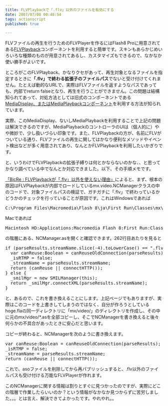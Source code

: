 ```yaml
---
title: FLVPlaybackで「.flv」以外のファイルを有効にする
date: 2007/07/08 00:48:54
tags: actionscript
published: true

---
```


<p>FLVファイルの再生を行うためのFLVPlayerを作るにはFlash8 Proに用意されてある<a href="http://livedocs.adobe.com/flash/8_jp/main/wwhelp/wwhimpl/common/html/wwhelp.htm?context=LiveDocs_Parts&file=00003476.html">FLVPlayback</a>コンポーネントを利用すると簡単です。スキンもあらかじめいろいろな種類のものが用意されてあるし、カスタマイズもできるので、なかなか使い勝手がよいです。</p>

<p>ところがこのFLVPlayback、かなりクセがあって、再生対象となるファイルを指定するときに<strong>「.flv」で終わる拡張子のファイルパス</strong>でないと受け付けてくれません。たとえば動的なURLで、実際はFLVファイルを返すようなパスであっても、内部でreturn falseとなり、再生を行うことができません。この問題は結構知られてあって、対処方法としては旧式のコンポーネントである<a href="http://livedocs.adobe.com/flash/8_jp/main/wwhelp/wwhimpl/common/html/wwhelp.htm?context=LiveDocs_Parts&file=00003770.html">MediaDisplay、またはMediaPlaybackコンポーネント</a>を利用する方法が知られています。</p>

<p>実際、このMediaDisplay、ないしMediaPlaybackを利用することで上記の問題は解決できるのですが、MediaPlaybackのコントローラのUIは（個人的に）やや微妙で、少し扱いづらい印象です。また、FLVPlaybackの方が、名前にFLVがついている通り、FLVファイルの再生に関してはかなり便利なメソッドやイベント検出などが多く用意されてあり、なんとかFLVPlaybackを利用したいかぎりです。</p>

<p>と、いうわけでFLVPlaybackの拡張子縛りは何とかならないのかな、、と思ってかなり調べている中でなんとか対応できました。以下、その手順メモです。</p>

<p><a href="http://www.echo-graphics.net/blog/archives/2006/11/flvplaybackflv.html">「BicRe : FLVPlaybackが「.flv」以外を使えない理由」</a>によると、まず、根本の原因はFLVPlaybackが内部でロードしているmx.video.NCManagerクラスの中のコードで、対象ファイルパスの検証で、ガチガチに「.flv」で終わっているかどうかのチェックを行っていることが原因です。これはWindowsであれば</p>

<p>
<pre>
C:\Program Files\Macromedia\Flash 8\ja\First Run\Classes\mx\video\
</pre>
</p>

<p>Macであれば</p>

<p>
<pre>
Macintosh HD:Applications:Macromedia Flash 8:First Run:Classes:mx:video:
</pre>
</p>

<p>の階層にある、NCManager.asを開くと確認できます。262行目あたりを見ると</p>

<p>
<pre>
if (parseResults.streamName.slice(-4).toLowerCase() == ".flv") {
  var canReuse:Boolean = canReuseOldConnection(parseResults);
  _isRTMP = false;
  _streamName = parseResults.streamName;
  return (canReuse || connectHTTP());
} else {
  _smilMgr = new SMILManager(this);
  return _smilMgr.connectXML(parseResults.streamName);
}
</pre>
</p>

<p>と、あるので、これを書き換えることにします。上記ページでもありますが、実際はこのコードを上書きしてしまうのではなく、自分が作ろうとしているhoge.flaの同一ディレクトリに「mx/video/」のディレクトリを作成し、その中に元のmx/video/*.asを全部コピーし、そこでNCManagerを書き換えると後々何らかの不具合があったときに安心だと思います。</p>

<p>コピーが終わると、NCManagerを次のように書き換えます。</p>

<p>
<pre>
var canReuse:Boolean = canReuseOldConnection(parseResults);
_isRTMP = false;
_streamName = parseResults.streamName;
return (canReuse || connectHTTP());
</pre>
</p>

<p>これで、asoファイルを削除してから再パブリッシュすると、.flv以外のファイルパスも受け付ける万能なFLVPlayerが作れます。</p>

<p>このNCManagerに関する情報は割りとすぐに見つかったのですが、実際にどこの階層で作業したらいいのか？という情報がなかなか見つからずに苦労しました。。。とは言え、解決できてよかったです。やれやれ。。</p>
